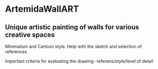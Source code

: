 # ArtemidaWallART
## Unique artistic painting of walls for various creative spaces

Minimalism and Cartoon style.
Help with the sketch and selection of references.

Important criteria for evaluating the drawing -referens/style/level of detail
